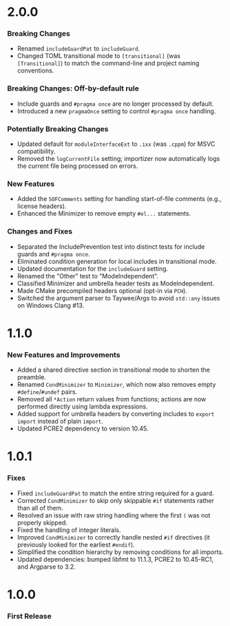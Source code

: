 # 2.0.0
### Breaking Changes
- Renamed `includeGuardPat` to `includeGuard`.
- Changed TOML transitional mode to `[transitional]` (was `[Transitional]`) to match the command-line and project naming conventions.

### Breaking Changes: Off-by-default rule
- Include guards and `#pragma once` are no longer processed by default.
- Introduced a new `pragmaOnce` setting to control `#pragma once` handling.

### Potentially Breaking Changes
- Updated default for `moduleInterfaceExt` to `.ixx` (was `.cppm`) for MSVC compatibility.
- Removed the `logCurrentFile` setting; importizer now automatically logs the current file being processed on errors.

### New Features
- Added the `SOFComments` setting for handling start-of-file comments (e.g., license headers).
- Enhanced the Minimizer to remove empty `#el...` statements.

### Changes and Fixes
- Separated the IncludePrevention test into distinct tests for include guards and `#pragma once`.
- Eliminated condition generation for local includes in transitional mode.
- Updated documentation for the `includeGuard` setting.
- Renamed the "Other" test to "ModeIndependent".
- Classified Minimizer and umbrella header tests as ModeIndependent.
- Made CMake precompiled headers optional (opt-in via `PCH`).
- Switched the argument parser to Taywee/Args to avoid `std::any` issues on Windows Clang #13.

# 1.1.0
### New Features and Improvements
- Added a shared directive section in transitional mode to shorten the preamble.
- Renamed `CondMinimizer` to `Minimizer`, which now also removes empty `#define`/`#undef` pairs.
- Removed all `*Action` return values from functions; actions are now performed directly using lambda expressions.
- Added support for umbrella headers by converting includes to `export import` instead of plain `import`.
- Updated PCRE2 dependency to version 10.45.

# 1.0.1
### Fixes
- Fixed `includeGuardPat` to match the entire string required for a guard.
- Corrected `CondMinimizer` to skip only skippable `#if` statements rather than all of them.
- Resolved an issue with raw string handling where the first `(` was not properly skipped.
- Fixed the handling of integer literals.
- Improved `CondMinimizer` to correctly handle nested `#if` directives (it previously looked for the earliest `#endif`).
- Simplified the condition hierarchy by removing conditions for all imports.
- Updated dependencies: bumped libfmt to 11.1.3, PCRE2 to 10.45-RC1, and Argparse to 3.2.

# 1.0.0
### First Release
